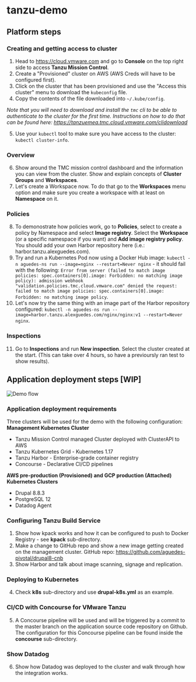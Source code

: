 # tanzu-demo

## Platform steps

### Creating and getting access to cluster
1. Head to https://cloud.vmware.com and go to **Console** on the top right side to access **Tanzu Mission Control**.
2. Create a "Provisioned" cluster on AWS (AWS Creds will have to be configured first).
3. Click on the cluster that has been provisioned and use the "Access this cluster" menu to download the `kubeconfig` file.
4. Copy the contents of the file downloaded into `~/.kube/config`.

_Note that you will need to download and install the `tmc` cli to be able to authenticate to the cluster for the first time. Instructions on how to do that can be found here: https://tanzuemea.tmc.cloud.vmware.com/clidownload_

5. Use your `kubectl` tool to make sure you have access to the cluster: `kubectl cluster-info`.

### Overview
6. Show around the TMC mission control dashboard and the information you can view from the cluster. Show and explain concepts of **Cluster Groups** and **Workspaces**.
7. Let's create a Workspace now. To do that go to the **Workspaces** menu option and make sure you create a workspace with at least on **Namespace** on it.

### Policies
8. To demonostrate how policies work, go to **Policies**, select to create a policy by Namespace and select **Image registry**. Select the **Workspace** (or a specific namespace if you want) and **Add image registry policy**. You should add your own Harbor repository here (i.e.: harbor.tanzu.alexguedes.com).
9. Try and run a Kubernetes Pod now using a Docker Hub image: `kubectl -n aguedes-ns run --image=nginx --restart=Never nginx` - it should fail with the following: `Error from server (failed to match image policies: spec.containers[0].image: Forbidden: no matching image policy): admission webhook "validation.policies.tmc.cloud.vmware.com" denied the request: failed to match image policies: spec.containers[0].image: Forbidden: no matching image policy`.
10. Let's now try the same thing with an image part of the Harbor repository configured: `kubectl -n aguedes-ns run --image=harbor.tanzu.alexguedes.com/nginx/nginx:v1 --restart=Never nginx`.

### Inspections
11. Go to **Inspections** and run **New inspection**. Select the cluster created at the start. (This can take over 4 hours, so have a previoursly ran test to show results).

## Application deployment steps [WIP]

![Demo flow](https://raw.githubusercontent.com/aguedes-pivotal/tanzu-demo/master/images/demo-flow.png "Demo flow")

### Application deployment requirements
Three clusters will be used for the demo with the following configuration:
**Management Kubernetes Cluster**
* Tanzu Mission Control managed Cluster deployed with ClusterAPI to AWS
* Tanzu Kubernetes Grid - Kubernetes 1.17
* Tanzu Harbor - Enterprise-grade container registry
* Concourse - Declarative CI/CD pipelines

**AWS pre-production (Provisioned) and GCP production (Attached) Kubernetes Clusters**
* Drupal 8.8.3
* PostgreSQL 12
* Datadog Agent

### Configuring Tanzu Build Service

1. Show how kpack works and how it can be configured to push to Docker Registry - see **kpack** sub-directory.
2. Make a change to GitHub repo and show a new image getting created on the management cluster. GitHub repo: https://github.com/aguedes-pivotal/drupal8-cnb
3. Show Harbor and talk about image scanning, signage and replication.

### Deploying to Kubernetes

4. Check **k8s** sub-directory and use **drupal-k8s.yml** as an example.

### CI/CD with Concourse for VMware Tanzu

5. A Concourse pipeline will be used and will be triggered by a commit to the master branch on the application source code repository on Github. The configuration for this Concourse pipeline can be found inside the **concourse** sub-directory.

### Show Datadog

6. Show how Datadog was deployed to the cluster and walk through how the integration works.